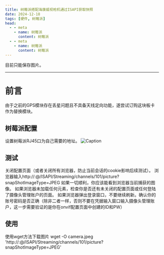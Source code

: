 ```yaml
---
title: 树莓派搭配海康威视枪机通过ISAPI获取快照
date: 2024-12-18
tags: [硬件, 树莓派]
head:
  - - meta
    - name: 树莓派
      content: 树莓派
  - - meta
    - name: 树莓派
      content: 树莓派
---
```


目前只能保存图片。

---

# 前言
由于之前的GPS模块存在丢星问题且不具备天线定向功能，遂尝试订购这块板卡作为替换模块。 
## 树莓派配置
设置树莓派RJ45口为自己需要的地址。 
![Caption](/ipcam3.jpg)
## 测试

关闭配置页面（或者关闭所有浏览器，防止当前会话的cookie影响后续测试）。
浏览器输入http://<ID>:<PW>@<IP>/ISAPI/Streaming/channels/101/picture?snapShotImageType=JPEG
如果一切顺利，你应该能看到浏览器当前捕获的图像。
如果浏览器未加载任何元素，检查你是否还有未关闭的配置页面或任何登陆了摄像头管理账户的页面。
如果浏览器弹出登录窗口，不要继续刷新。确认你的账号密码是否正确（除非二者一样，否则不要在凭据输入窗口输入摄像头管理账户，这一步需要验证的是你在onvif配置页面中创建的ID和PW）

## 使用

使用wget方法下载图片
wget -O camera.jpeg 'http://<ID>:<PW>@<IP>/ISAPI/Streaming/channels/101/picture?snapShotImageType=JPEG'